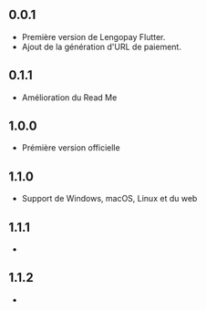 ## 0.0.1

- Première version de Lengopay Flutter.
- Ajout de la génération d'URL de paiement.

## 0.1.1

- Amélioration du Read Me

## 1.0.0

- Prémière version officielle

## 1.1.0

- Support de Windows, macOS, Linux et du web

## 1.1.1

-  
## 1.1.2

-  